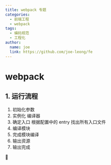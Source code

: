 ```yaml
---
title: webpack 专题
categories:
  - 前端工程
  - webpack
tags:
  - 编码规范
  - 工程化
author:
  name: joe
  link: https://github.com/joe-leong/fe
---
```


# webpack

## 1. 运行流程

1. 初始化参数
2. 实例化 编译器
3. 确定入口
   根据配置中的 entry 找出所有入口文件
4. 编译模块
5. 完成模块编译
6. 输出资源
7. 输出完成

🚧
